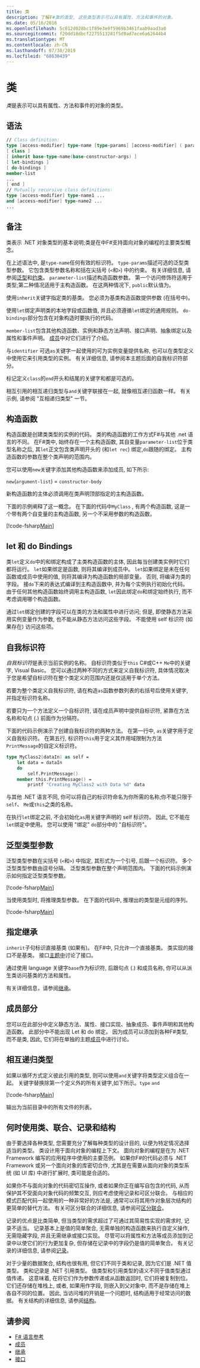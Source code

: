 ```yaml
---
title: 类
description: 了解F#类的类型, 这些类型表示可以具有属性、方法和事件的对象。
ms.date: 05/16/2016
ms.openlocfilehash: 5c012d028bc1f89e3e9f5969b3461faab9aad3a0
ms.sourcegitcommit: f20dd18dbcf2275513281f5d9ad7ece6a62644b4
ms.translationtype: MT
ms.contentlocale: zh-CN
ms.lasthandoff: 07/30/2019
ms.locfileid: "68630439"
---
```

# <a name="classes"></a>类

*类*是表示可以具有属性、方法和事件的对象的类型。

## <a name="syntax"></a>语法

```fsharp
// Class definition:
type [access-modifier] type-name [type-params] [access-modifier] ( parameter-list ) [ as identifier ] =
[ class ]
[ inherit base-type-name(base-constructor-args) ]
[ let-bindings ]
[ do-bindings ]
member-list
...
[ end ]
// Mutually recursive class definitions:
type [access-modifier] type-name1 ...
and [access-modifier] type-name2 ...
...
```

## <a name="remarks"></a>备注

类表示 .NET 对象类型的基本说明;类是在中F#支持面向对象的编程的主要类型概念。

在上述语法中, 是`type-name`任何有效的标识符。 `type-params`描述可选的泛型类型参数。 它包含类型参数名称和括在尖括号 (`<`和`>`) 中的约束。 有关详细信息, 请参阅[泛型](./generics/index.md)和[约束](./generics/constraints.md)。 `parameter-list`描述构造函数参数。 第一个访问修饰符适用于类型;第二种情况适用于主构造函数。 在这两种情况下, `public`默认值为。

使用`inherit`关键字指定类的基类。 您必须为基类构造函数提供参数 (在括号中)。

使用`let`绑定声明类的本地字段或函数值, 并且必须遵循`let`绑定的通用规则。 `do-bindings`部分包含在对象构造时要执行的代码。

`member-list`包含其他构造函数、实例和静态方法声明、接口声明、抽象绑定以及属性和事件声明。 [成员](./members/index.md)中对它们进行了介绍。

与`identifier` 可选`as`关键字一起使用的可为实例变量提供名称, 也可以在类型定义中使用它来引用类型的实例。 有关详细信息, 请参阅本主题后面的自我标识符部分。

标记定义`class`的`end`开头和结尾的关键字和都是可选的。

相互引用的相互递归类型与`and`关键字联接在一起, 就像相互递归函数一样。 有关示例, 请参阅 "互相递归类型" 一节。

## <a name="constructors"></a>构造函数

构造函数是创建类类型的实例的代码。 类的构造函数的工作方式F#与其他 .net 语言的不同。 在F#类中, 始终存在一个主构造函数, 其自变量`parameter-list`位于类型名称之后, 其`let`正文包含类声明开头的 (和`let rec`) 绑定,`do`跟随的绑定。 主构造函数的参数在整个类声明的范围内。

您可以使用`new`关键字添加其他构造函数来添加成员, 如下所示:

`new`(`argument-list`) = `constructor-body`

新构造函数的主体必须调用在类声明顶部指定的主构造函数。

下面的示例阐释了这一概念。 在下面的代码中`MyClass` , 有两个构造函数, 这是一个带有两个自变量的主构造函数, 另一个不采用参数的构造函数。

[!code-fsharp[Main](~/samples/snippets/fsharp/lang-ref-1/snippet2401.fs)]

## <a name="let-and-do-bindings"></a>let 和 do Bindings

类`let`定义`do`中的和绑定构成了主类构造函数的主体, 因此每当创建类实例时它们都将运行。 `let`如果绑定是函数, 则将其编译到成员中。 `let`如果绑定是未在任何函数或成员中使用的值, 则将其编译为构造函数的局部变量。 否则, 将编译为类的字段。 接`do`下来的表达式编译到主构造函数中, 并为每个实例执行初始化代码。 由于任何其他构造函数始终调用主构造函数, `let`因此绑定`do`和绑定始终执行, 而不考虑调用哪个构造函数。

通过`let`绑定创建的字段可以在类的方法和属性中进行访问; 但是, 即使静态方法采用实例变量作为参数, 也不能从静态方法访问这些字段。 不能使用 self 标识符 (如果存在) 访问这些项。

## <a name="self-identifiers"></a>自我标识符

*自我标识符*是表示当前实例的名称。 自标识符类似于`this` C#或C++ `Me`中的关键字, Visual Basic。 您可以通过两种不同的方式来定义自我标识符, 具体情况取决于您是希望自标识符在整个类定义的范围内还是仅适用于单个方法。

若要为整个类定义自我标识符, 请在构造`as`函数参数列表的右括号后使用关键字, 并指定标识符名称。

若要只为一个方法定义一个自标识符, 请在成员声明中提供自标识符, 紧靠在方法名称和句点 (.) 前面作为分隔符。

下面的代码示例演示了创建自我标识符的两种方法。 在第一行中, `as`关键字用于定义自我标识符。 在第五行, 标识符`this`用于定义其作用域限制为方法`PrintMessage`的自定义标识符。

```fsharp
type MyClass2(dataIn) as self =
    let data = dataIn
    do
        self.PrintMessage()
    member this.PrintMessage() =
        printf "Creating MyClass2 with Data %d" data
```

与其他 .NET 语言不同, 你可以将自己的标识符命名为你所需的名称;你不能只限于`self`、 `Me`或`this`之类的名称。

在执行`let`绑定之前, 不会初始化`as`用关键字声明的 self 标识符。 因此, 它不能在`let`绑定中使用。 您可以使用 "绑定" `do`部分中的 "自标识符"。

## <a name="generic-type-parameters"></a>泛型类型参数

泛型类型参数在尖括号 (`<`和`>`) 中指定, 其形式为一个引号, 后跟一个标识符。 多个泛型类型参数由逗号分隔。 泛型类型参数在整个声明范围内。 下面的代码示例演示如何指定泛型类型参数。

[!code-fsharp[Main](~/samples/snippets/fsharp/lang-ref-1/snippet2403.fs)]

当使用类型时, 将推理类型参数。 在下面的代码中, 推理出的类型是元组的序列。

[!code-fsharp[Main](~/samples/snippets/fsharp/lang-ref-1/snippet24031.fs)]

## <a name="specifying-inheritance"></a>指定继承

`inherit`子句标识直接基类 (如果有)。 在F#中, 只允许一个直接基类。 类实现的接口不是基类。 接口[主题中](Interfaces.md)讨论了接口。

通过使用 language 关键字`base`作为标识符, 后跟句点 (.) 和成员名称, 你可以从派生类访问基类的方法和属性。

有关详细信息，请参阅[继承](inheritance.md)。

## <a name="members-section"></a>成员部分

您可以在此部分中定义静态方法、属性、接口实现、抽象成员、事件声明和其他构造函数。 此部分中不能出现 Let 和 do 绑定。 因为成员可以添加到各种F#类型, 而不是类, 因此, 它们将在单独的主题[成员](./members/index.md)中进行讨论。

## <a name="mutually-recursive-types"></a>相互递归类型

如果以循环方式定义彼此引用的类型, 则可以使用`and`关键字将类型定义组合在一起。 关键字替换除第一个定义外的所有关键字,如下所示。`type` `and`

[!code-fsharp[Main](~/samples/snippets/fsharp/lang-ref-1/snippet2404.fs)]

输出为当前目录中的所有文件的列表。

## <a name="when-to-use-classes-unions-records-and-structures"></a>何时使用类、联合、记录和结构

由于要选择各种类型, 您需要充分了解每种类型的设计目的, 以便为特定情况选择适当的类型。 类设计用于面向对象的编程上下文。 面向对象的编程是在为 .NET Framework 编写的应用程序中使用的主要范例。 如果你F#的代码必须与 .NET Framework 或另一个面向对象的库密切合作, 尤其是在需要从面向对象的类型系统 (如 UI 库) 中进行扩展时, 类可能是合适的。

如果你不与面向对象的代码密切互操作, 或者如果你正在编写自包含的代码, 从而保护其不受面向对象代码的频繁交互, 则应考虑使用记录和可区分联合。 与相应的模式匹配代码一起使用的一种非常好的方法是, 通常可以将其用作对象层次结构的更简单的替代方法。 有关可区分联合的详细信息, 请参阅可[区分联合](discriminated-unions.md)。

记录的优点是比类简单, 但当类型的需求超过了可通过其简易性实现的需求时, 记录不适当。 记录基本上是值的简单聚合, 无需单独的构造函数来执行自定义操作, 无需隐藏字段, 并且无需继承或接口实现。 尽管可以将属性和方法等成员添加到记录中以使它们的行为更加复杂, 但存储在记录中的字段仍是值的简单聚合。 有关记录的详细信息, 请参阅[记录](records.md)。

对于少量的数据聚合, 结构也很有用, 但它们不同于类和记录, 因为它们是 .NET 值类型。 类和记录是 .NET 引用类型。 值类型和引用类型的语义不同于值类型通过值传递。 这意味着, 在将它们作为参数传递或从函数返回时, 它们将被复制到位。 它们还存储在堆栈上, 或者, 如果用作字段, 则嵌入到父对象中, 而不是存储在堆上各自不同的位置。 因此, 当访问堆的开销是一个问题时, 结构适用于经常访问的数据。 有关结构的详细信息, 请参阅[结构](structures.md)。

## <a name="see-also"></a>请参阅

- [F# 语言参考](index.md)
- [成员](./members/index.md)
- [继承](inheritance.md)
- [接口](interfaces.md)
